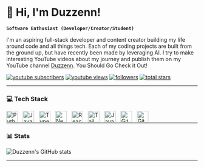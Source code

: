 # 👋 Hi, I'm Duzzenn!

**`Software Enthusiast (Developer/Creator/Student)`**

I'm an aspiring full-stack developer and content creator building my life around code and all things tech. Each of my coding projects are built from the ground up, but have recently been made by leveraging AI. I try to make interesting YouTube videos about my journey and publish them on my YouTube channel [Duzzenn][youtube]. You Should Go Check it Out!

   <p align="left">
      <a href="https://www.youtube.com/@Duzzenn?sub_confirmation=1">
         <img alt="youtube subscribers" title="Subscribe to my YouTube channel" src="https://custom-icon-badges.demolab.com/youtube/channel/subscribers/UCd2BXg66oHPNFxwYqjUReCA?color=%23E05D44&label=SUBSCRIBE&logo=video&logoColor=white&style=for-the-badge&labelColor=CE4630"/></a> 
      <a href="https://www.youtube.com/c/fknight">
         <img alt="youtube views" title="YouTube views" src="https://custom-icon-badges.demolab.com/youtube/channel/views/UCd2BXg66oHPNFxwYqjUReCA?color=%23E1AD0E&logo=eye&logoColor=white&style=for-the-badge&labelColor=C79600"/></a> 
      <a href="https://github.com/ForrestKnight?tab=followers">
         <img alt="followers" title="Follow me on Github" src="https://custom-icon-badges.demolab.com/github/followers/davidanukam?color=236ad3&labelColor=1155ba&style=for-the-badge&logo=person-add&label=Follow&logoColor=white"/></a>
      <a href="https://github.com/ForrestKnight?tab=repositories&sort=stargazers">
         <img alt="total stars" title="Total stars on GitHub" src="https://custom-icon-badges.demolab.com/github/stars/davidanukam?color=55960c&style=for-the-badge&labelColor=488207&logo=star"/></a>
   </p>

---

### 💻 Tech Stack

<img align="left" alt="Python" width="30px" style="padding-right:10px;" src="https://cdn.jsdelivr.net/gh/devicons/devicon/icons/python/python-original.svg"/>
<img align="left" alt="Java" width="30px" style="padding-right:10px;" src="https://cdn.jsdelivr.net/gh/devicons/devicon/icons/java/java-original.svg"/>
<img align="left" alt="TypeScript" width="30px" style="padding-right:10px;" src="https://cdn.jsdelivr.net/gh/devicons/devicon/icons/typescript/typescript-plain.svg" />
<img align="left" alt="NextJS" width="30px" style="padding-right:10px;" src="https://cdn.jsdelivr.net/gh/devicons/devicon/icons/nextjs/nextjs-original.svg" />
<img align="left" alt="React" width="30px" style="padding-right:10px;" src="https://cdn.jsdelivr.net/gh/devicons/devicon/icons/react/react-original.svg" />
<img align="left" alt="TailwindCSS" width="30px" style="padding-right:10px;" src="https://cdn.jsdelivr.net/gh/devicons/devicon/icons/tailwindcss/tailwindcss-original.svg" />
<img align="left" alt="JavaScript" width="30px" style="padding-right:10px;" src="https://cdn.jsdelivr.net/gh/devicons/devicon/icons/javascript/javascript-plain.svg" />
<img align="left" alt="Git" width="30px" style="padding-right:10px;" src="https://cdn.jsdelivr.net/gh/devicons/devicon/icons/git/git-original.svg" />
<img align="left" alt="GitHub" width="30px" style="padding-right:10px;" src="https://cdn.jsdelivr.net/gh/devicons/devicon/icons/github/github-original.svg" />
<!-- <img align="left" alt="Spring" width="30px" style="padding-right:10px;" src="https://cdn.jsdelivr.net/gh/devicons/devicon/icons/spring/spring-original.svg" /> -->
<!-- <img align="left" alt="NodeJS" width="30px" style="padding-right:10px;" src="https://cdn.jsdelivr.net/gh/devicons/devicon/icons/nodejs/nodejs-original.svg" /> -->
<!-- <img align="left" alt="HTML" width="30px" style="padding-right:10px;" src="https://cdn.jsdelivr.net/gh/devicons/devicon/icons/html5/html5-plain.svg" /> -->
<!-- <img align="left" alt="CSS" width="30px" style="padding-right:10px;" src="https://cdn.jsdelivr.net/gh/devicons/devicon/icons/css3/css3-plain.svg" /> -->
<!-- <img align="left" alt="Bash" width="30px" style="padding-right:10px;" src="https://cdn.jsdelivr.net/gh/devicons/devicon/icons/bash/bash-original.svg" /> -->
<!-- <img align="left" alt="Angular" width="30px" style="padding-right:10px;" src="https://cdn.jsdelivr.net/gh/devicons/devicon/icons/angularjs/angularjs-plain.svg" /> -->
<!-- <img align="left" alt="Linux" width="30px" style="padding-right:10px;" src="https://cdn.jsdelivr.net/gh/devicons/devicon/icons/linux/linux-original.svg" /> -->
<!-- <img align="left" alt="C++" width="30px" style="padding-right:10px;" src="https://cdn.jsdelivr.net/gh/devicons/devicon/icons/cplusplus/cplusplus-line.svg" /> -->
<br />

---
<!--
### 📺 Latest YouTube Videos
-->

<!-- BEGIN YOUTUBE-CARDS -->
<!--
[![Everything You NEED to Know About TECH DEBT](https://ytcards.demolab.com/?id=ukgmp6uxQJc&title=Everything+You+NEED+to+Know+About+TECH+DEBT&lang=en&timestamp=1753375920&background_color=%230d1117&title_color=%23ffffff&stats_color=%23dedede&max_title_lines=1&width=250&border_radius=5&duration=1533 "Everything You NEED to Know About TECH DEBT")](https://www.youtube.com/watch?v=ukgmp6uxQJc)
[![My New PC // I have way too many.](https://ytcards.demolab.com/?id=m5rvhYKrIM4&title=My+New+PC+%2F%2F+I+have+way+too+many.&lang=en&timestamp=1753205655&background_color=%230d1117&title_color=%23ffffff&stats_color=%23dedede&max_title_lines=1&width=250&border_radius=5&duration=45 "My New PC // I have way too many.")](https://www.youtube.com/shorts/m5rvhYKrIM4)
[![My Linux Ubuntu Setup for Software Development](https://ytcards.demolab.com/?id=T3sax7PB0vw&title=My+Linux+Ubuntu+Setup+for+Software+Development&lang=en&timestamp=1751899205&background_color=%230d1117&title_color=%23ffffff&stats_color=%23dedede&max_title_lines=1&width=250&border_radius=5&duration=1283 "My Linux Ubuntu Setup for Software Development")](https://www.youtube.com/watch?v=T3sax7PB0vw)
[![I Overengineered 3 Buttons to Explain Software Architecture](https://ytcards.demolab.com/?id=Aw3_hOG3BzE&title=I+Overengineered+3+Buttons+to+Explain+Software+Architecture&lang=en&timestamp=1750868400&background_color=%230d1117&title_color=%23ffffff&stats_color=%23dedede&max_title_lines=1&width=250&border_radius=5&duration=851 "I Overengineered 3 Buttons to Explain Software Architecture")](https://www.youtube.com/watch?v=Aw3_hOG3BzE)
[![Computer Melting](https://ytcards.demolab.com/?id=OAiLfS7Gx-g&title=Computer+Melting&lang=en&timestamp=1750462931&background_color=%230d1117&title_color=%23ffffff&stats_color=%23dedede&max_title_lines=1&width=250&border_radius=5&duration=41 "Computer Melting")](https://www.youtube.com/shorts/OAiLfS7Gx-g)
[![i'm sorry nixOS, i've failed you. maybe next time.](https://ytcards.demolab.com/?id=YMxTTTBZhYM&title=i%27m+sorry+nixOS%2C+i%27ve+failed+you.+maybe+next+time.&lang=en&timestamp=1749850211&background_color=%230d1117&title_color=%23ffffff&stats_color=%23dedede&max_title_lines=1&width=250&border_radius=5&duration=902 "i'm sorry nixOS, i've failed you. maybe next time.")](https://www.youtube.com/watch?v=YMxTTTBZhYM)
-->
<!-- END YOUTUBE-CARDS -->

<!--
[<img src="https://custom-icon-badges.demolab.com/badge/-Subscribe%20For%20More-red?style=for-the-badge&logo=video&logoColor=white"/>](https://www.youtube.com/c/fknight?sub_confirmation=1)
-->

### 📊 Stats

![Duzzenn's GitHub stats](https://github-readme-stats.vercel.app/api?username=davidanukam&show_icons=true&theme=aura)

<!-- ![GitHub Streak](https://streak-stats.demolab.com?user=davidanukam&theme=gruvbox&border_radius=4.5) -->

---
<!--
<details>
 <summary><h3>👨‍💻 Duzzenn's Coding Journey</h3></summary>
   I started my coding journey as a naive computer science student with a passion to learn everything I could about this programming world - code, unix, linux, theory. And all the while, teaching myself iOS development with a dream to build my own app, but that soon got overshadowed by my desire to excel in Java. A desire that landed me a full-stack software engineering job upon graduation. However, I had another desire I had been pursuing throughout this time - YouTube content creation. I eventually ended up quitting my software engineering job to pursue YouTube full-time, and that has been my focus ever since. But there's something that's always bothered me about my journey - abandoning my dream of building my own app to pursue the safe route, a job. Now I've already taken the leap away from that safety net into this uncomfortable, unexplored world that it being a creator. And it worked out, but again, it became comfortable. It's easier to create a video than go out on a ledge and build my own product. I do have to eat, at the end of the day, but I think it's time. It's time to get uncomfortable again. I have a burning desire to get back on the horse, and fulfill that dream younger me had of building my own app, my own product. And in order to do that, I'll be implmementing a few measures to streamline my YouTube content to focus more time on fulfilling that dream - a dream that I'll be ready to tackle in 2023 due to the measure I'm putting in place now until the end of 2022. Don't wait up, because I'm coming.
-->
[linkedin]: https://www.linkedin.com/in/david-anukam
[youtube]: https://youtube.com/fknight
<!-- [website]: (Coming Super Soon) -->
